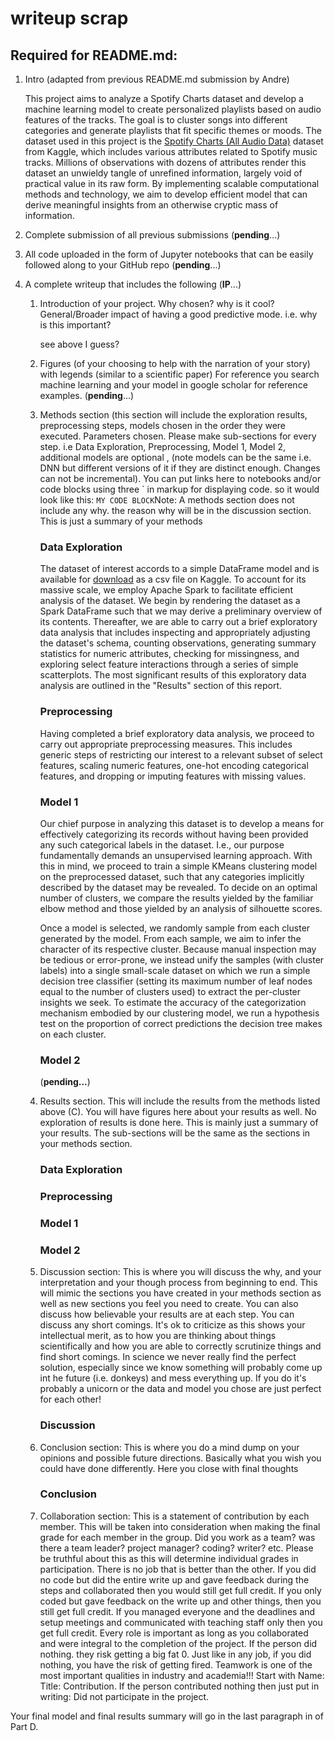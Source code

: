 # writeup scrap

## Required for README.md:
1. Intro (adapted from previous README.md submission by Andre)
   
   This project aims to analyze a Spotify Charts dataset and develop a machine learning model to create personalized playlists based on audio features of the tracks. The goal is to cluster songs into different categories and generate playlists that fit specific themes or moods. The dataset used in this project is the [Spotify Charts (All Audio Data)](https://www.kaggle.com/datasets/sunnykakar/spotify-charts-all-audio-data) dataset from Kaggle, which includes various attributes related to Spotify music tracks. Millions of observations with dozens of attributes render this dataset an unwieldy tangle of unrefined information, largely void of practical value in its raw form. By implementing scalable computational methods and technology, we aim to develop efficient model that can derive meaningful insights from an otherwise cryptic mass of information.

2. Complete submission of all previous submissions (**pending**...)
3. All code uploaded in the form of Jupyter notebooks that can be easily followed along to your GitHub repo (**pending**...)
4. A complete writeup that includes the following (**IP**...)
   1. Introduction of your project. Why chosen? why is it cool? General/Broader impact of having a good predictive mode. i.e. why is this important?

      see above I guess?

   2. Figures (of your choosing to help with the narration of your story) with legends (similar to a scientific paper) For reference you search machine learning and your model in google scholar for reference examples. (**pending**...)

      

   3. Methods section (this section will include the exploration results, preprocessing steps, models chosen in the order they were executed. Parameters chosen. Please make sub-sections for every step. i.e Data Exploration, Preprocessing, Model 1, Model 2, additional models are optional , (note models can be the same i.e. DNN but different versions of it if they are distinct enough. Changes can not be incremental). You can put links here to notebooks and/or code blocks using three ` in markup for displaying code. so it would look like this: ``` MY CODE BLOCK ```Note: A methods section does not include any why. the reason why will be in the discussion section. This is just a summary of your methods

      ### Data Exploration
  
         The dataset of interest accords to a simple DataFrame model and is available for [download](https://www.kaggle.com/datasets/sunnykakar/spotify-charts-all-audio-data) as a csv file on Kaggle. To account for its massive scale, we employ Apache Spark to facilitate efficient analysis of the dataset. We begin by rendering the dataset as a Spark DataFrame such that we may derive a preliminary overview of its contents. Thereafter, we are able to carry out a brief exploratory data analysis that includes inspecting and appropriately adjusting the dataset's schema, counting observations, generating summary statistics for numeric attributes, checking for missingness, and exploring select feature interactions through a series of simple scatterplots. The most significant results of this exploratory data analysis are outlined in the "Results" section of this report.
      
      ### Preprocessing

         Having completed a brief exploratory data analysis, we proceed to carry out appropriate preprocessing measures. This includes generic steps of restricting our interest to a relevant subset of select features, scaling numeric features, one-hot encoding categorical features, and dropping or imputing features with missing values.

      ### Model 1

         Our chief purpose in analyzing this dataset is to develop a means for effectively categorizing its records without having been provided any such categorical labels in the dataset. I.e., our purpose fundamentally demands an unsupervised learning approach. With this in mind, we proceed to train a simple KMeans clustering model on the preprocessed dataset, such that any categories implicitly described by the dataset may be revealed. To decide on an optimal number of clusters, we compare the results yielded by the familiar elbow method and those yielded by an analysis of silhouette scores.

      Once a model is selected, we randomly sample from each cluster generated by the model. From each sample, we aim to infer the character of its respective cluster. Because manual inspection may be tedious or error-prone, we instead unify the samples (with cluster labels) into a single small-scale dataset on which we run a simple decision tree classifier (setting its maximum number of leaf nodes equal to the number of clusters used) to extract the per-cluster insights we seek. To estimate the accuracy of the categorization mechanism embodied by our clustering model, we run a hypothesis test on the proportion of correct predictions the decision tree makes on each cluster.

      ### Model 2
      
         (**pending...**)

   5. Results section. This will include the results from the methods listed above (C). You will have figures here about your results as well. No exploration of results is done here. This is mainly just a summary of your results. The sub-sections will be the same as the sections in your methods section.

      ### Data Exploration

      ### Preprocessing

      ### Model 1

      ### Model 2

   6. Discussion section: This is where you will discuss the why, and your interpretation and your though process from beginning to end. This will mimic the sections you have created in your methods section as well as new sections you feel you need to create. You can also discuss how believable your results are at each step. You can discuss any short comings. It's ok to criticize as this shows your intellectual merit, as to how you are thinking about things scientifically and how you are able to correctly scrutinize things and find short comings. In science we never really find the perfect solution, especially since we know something will probably come up int he future (i.e. donkeys) and mess everything up. If you do it's probably a unicorn or the data and model you chose are just perfect for each other!

      ### Discussion

   7. Conclusion section: This is where you do a mind dump on your opinions and possible future directions. Basically what you wish you could have done differently. Here you close with final thoughts

      ### Conclusion

   8. Collaboration section: This is a statement of contribution by each member. This will be taken into consideration when making the final grade for each member in the group. Did you work as a team? was there a team leader? project manager? coding? writer? etc. Please be truthful about this as this will determine individual grades in participation. There is no job that is better than the other. If you did no code but did the entire write up and gave feedback during the steps and collaborated then you would still get full credit. If you only coded but gave feedback on the write up and other things, then you still get full credit. If you managed everyone and the deadlines and setup meetings and communicated with teaching staff only then you get full credit. Every role is important as long as you collaborated and were integral to the completion of the project. If the person did nothing. they risk getting a big fat 0. Just like in any job, if you did nothing, you have the risk of getting fired. Teamwork is one of the most important qualities in industry and academia!!! Start with Name: Title: Contribution. If the person contributed nothing then just put in writing: Did not participate in the project.

Your final model and final results summary will go in the last paragraph in of Part D.
